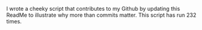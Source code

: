 I wrote a cheeky script that contributes to my Github by updating this ReadMe to illustrate why more than commits matter. This script has run 232 times.